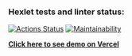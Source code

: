 ### Hexlet tests and linter status:
[![Actions Status](https://github.com/AlmDea/frontend-project-lvl3/workflows/hexlet-check/badge.svg)](https://github.com/AlmDea/frontend-project-lvl3/actions)
[![Maintainability](https://api.codeclimate.com/v1/badges/21c2f93102aad1a87d8d/maintainability)](https://codeclimate.com/github/AlmDea/frontend-project-lvl3/maintainability)

**[Click here to see demo on Vercel](https://frontend-project-lvl3-mu-seven.vercel.app/)**
